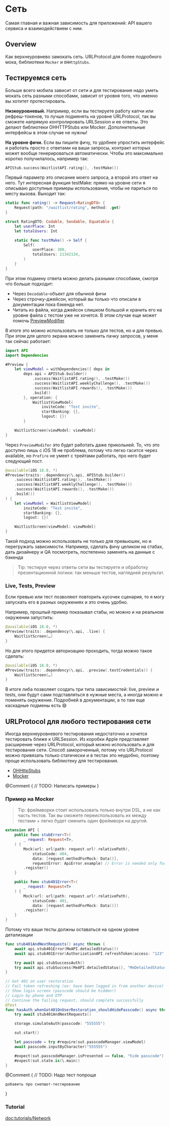 # Сеть

Самая главная и важная зависимость для приложений: API вашего сервиса и взаимодействием с ним.  

## Overview

Как верхнеуровнево замокать сеть. URLProtocol для более подробного мока, библиотеки `Mocker` и `OHHttpStubs`.


## Тестируемся сеть

Больше всего мобила зависит от сети и для тестирования надо уметь мокать сеть разными способами, зависит от уровня того, что именно вы хотитет протестировать. 

**Низкоуровневый.** Например, если вы тестируете работу капчи или рефреш-токенов, то лучше подменять на уровне URLProtocol, так вы сможете напрямую контролировать URLSession и ее ответы. Это делают библиотеки OHHTTPStubs или Mocker. Дополнительные интерфейсы в этом случае не нужны!

**На уровне фичи.** Если вы пишите фичу, то удобнее упростить интерфейс и работать просто с ответами на ваши запросы, контракт которых может вообще генерироваться автоматически. Чтобы это максимально коротко получилалось, например так: 

```swift
APIStub.success(WaitlistAPI.rating(), .testMake())
```

Первый параметр это описание моего запроса, а второй это ответ на него. Тут интересная функция testMake: прямо на уровне сети я описываю доступные примеры использования, чтобы не париться по месту вызова. Выходит так:
```swift
static func rating() -> Request<RatingDTO> {
    Request(path: "/waitlist/rating", method: .get)
}

struct RatingDTO: Codable, Sendable, Equatable {
    let userPlace: Int
    let totalUsers: Int

    static func testMake() -> Self {
        Self(
            userPlace: 300,
            totalUsers: 21342134,
        )
    }
}
```

При этом подмену ответа можно делать разными способами, смотря что больше подходит:
- Через `Decodable`-объект для обычной фичи
- Через строчку-джейсон, который вы только что описали в документации пока бэкенда нет.
- Читать из файла, когда джейсон слишком большой и хранить его на уровне файла с тестом уже не хочется. В этом случае еще может помочь [PreviewModifier](https://developer.apple.com/documentation/SwiftUI/PreviewModifier)

В итоге это можно использовать не только для тестов, но и для превью. При этом для целого экрана можно заменить пачку запросов, у меня так сейчас работает:

```swift
import API
import Dependencies

#Preview {
    let viewModel = withDependencies({ deps in
        deps.api = APIStub.builder()
            .success(WaitlistAPI.rating(), .testMake())
            .success(WaitlistAPI.weeklyChallenge(), .testMake())
            .success(WaitlistAPI.rewards(), .testMake())
            .build()
        }, operation: {
            WaitlistViewModel(
                inviteCode: "Test invite",
                startBanking: {},
                logout: {})
        }

    WaitlistScreen(viewModel: viewModel)
}
```

Через `PreviewModifer` это будет работать даже прикольней. То, что это доступно лишь с iOS 18 не проблема, потому что легко гасится через available, но `Prefire` не умеет с трейтами работать, про него будет следующий пост.

```swift
@available(iOS 18.0, *)
#Preview(traits: .dependency(\.api, APIStub.builder()
    .success(WaitlistAPI.rating(), .testMake())
    .success(WaitlistAPI.weeklyChallenge(), .testMake())
    .success(WaitlistAPI.rewards(), .testMake())
    .build())
) {
    let viewModel = WaitlistViewModel(
        inviteCode: "Test invite",
        startBanking: {},
        logout: {})

    WaitlistScreen(viewModel: viewModel)
}
```

Такой подход можно использовать не только для превьюшек, но и перегружать зависимости. Например, сделать фичу целиком на стабах, дать дизайнеру и QA посмотреть, постепенно заменять на данные с бэкенда

> Tip: тестируя через ответы сети вы тестируете и обработку презентационной логики: так меньше тестов, наглядней результат. 

### Live, Tests, Preview

Если превью или тест позволяют повторить кусочек сценария, то я могу запускать его в разных окружениях и это очень удобно. 

Например, прошлый пример показывал стабы, но можно и на реальном окружении запустить:

```swift
@available(iOS 18.0, *)
#Preview(traits: .dependency(\.api, .live) {
    WaitlistScreen(…)
}
```

Но для этого придется авторизацию проходить, тогда можно такое сделать:

```swift
@available(iOS 18.0, *)
#Preview(traits: .dependency(\.api, .preview(.testCredentials)) {
    WaitlistScreen(…)
}
```

В итоге либа позволяет создать три типа зависимостей: live, preview и tests, они будут сами подставляться в нужные места, а иногда можно и поменять окружение. Подробней в документации, а то там еще каскадные подмены есть 😄


## URLProtocol для любого тестирования сети

Иногда верхнеуровневого тестирования недостаточно и хочется тестировать ближе к URLSession. Из коробки Apple представляет расширение через URLProtocol, который можно использовать и для тестирования сети. Способ замороченный, потому что URLProtocol можно привязать только статически и в тестах это неудобно, поэтому проще использовать библиотеку для тестирования. 

- [OHHttpStubs](https://github.com/AliSoftware/OHHTTPStubs) 
- [Mocker](https://github.com/WeTransfer/Mocker) 

@Comment {
    // TODO: Написать примеры
}

### Пример на Mocker

> Tip: фреймворки стоит использовать только внутри DSL, а не как часть тестов. Так вы сможете переиспользовать их между тестами + легко будет сменить один фреймворк на другой. 

``` swift 
extension API {
    public func stubError<T>(
        _ request: Request<T>,
    ) {
        Mock(url: url(path: request.url!.relativePath),
            statusCode: 404,
            data: [request.methodForMock: Data()],
            requestError: ApiError.example) // Error is needed only for 5xx errors
        .register()
    }

    public func stub401Error<T>(
        _ request: Request<T>
    ) {
        Mock(url: url(path: request.url!.relativePath),
            statusCode: 401,
            data: [request.methodForMock: Data()])
        .register()
    }
}
```

Потому что ваши тесты должны оставаться на одном уровне детализации 

```swift
func stub401AndNextRequests() async throws {
    await api.stub401Error(MeAPI.detailedStatus())
    await api.stub401Error(AuthorizationAPI.refreshToken(access: "123", refresh: "123"))

    try await api.stubSuccessAuth()
    try await api.stubSuccess(MeAPI.detailedStatus(), "MeDetailedStatus_2_Complete", .apiStubs)
}

// Got 401 on user restoration
// Fail token refreshing (ex: have been logged in from another device)
// Show login screen (passcode should be hidden!)
// Login by phone and OTP
// Continue the failing request, should complete successfully
@Test
func hasAuth_whenGot401OnUserRestoration_shouldHidePasscode() async throws {
    try await stub401AndNextRequests()

    storage.simulateAuth(passcode: "555555")

    sut.start()

    let passcode = try #require(sut.passcodeManager.viewModel)
    await passcode.inputByCharacter("555555")

    #expect(sut.passcodeManager.isPresented == false, "hide passcode") // TODO: Read history of changes
    #expect(sut.state.is(\.main))
}
```
@Comment {
    // TODO: Надо тест попроще
    
    добавить про снепшот-тестирование
}

### Tutorial

<doc:tutorials/Network>
